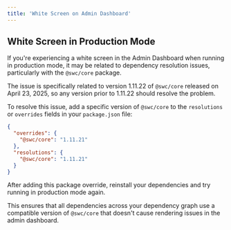 ```yaml
---
title: 'White Screen on Admin Dashboard'
---
```


## White Screen in Production Mode

If you're experiencing a white screen in the Admin Dashboard when running in production mode, it may be related to dependency resolution issues, particularly with the `@swc/core` package.

The issue is specifically related to version 1.11.22 of `@swc/core` released on April 23, 2025, so any version prior to 1.11.22 should resolve the problem.

To resolve this issue, add a specific version of `@swc/core` to the `resolutions` or `overrides` fields in your `package.json` file:

```json
{
  "overrides": {
    "@swc/core": "1.11.21"
  },
  "resolutions": {
    "@swc/core": "1.11.21"
  }
}
```

After adding this package override, reinstall your dependencies and try running in production mode again.

This ensures that all dependencies across your dependency graph use a compatible version of `@swc/core` that doesn't cause rendering issues in the admin dashboard.